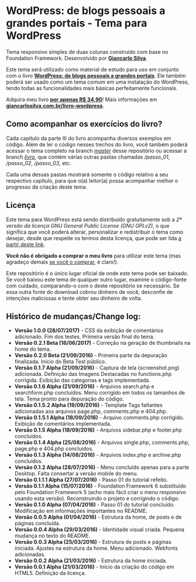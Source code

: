 # WordPress: de blogs pessoais a grandes portais - Tema para WordPress

Tema responsivo simples de duas colunas construído com base no Foundation Framework. Desenvolvido por [**Giancarlo Silva**](https://giancarlosilva.com.br).

Este tema será utilizado como material de estudo para uso em conjunto com o livro [**WordPress: de blogs pessoais a grandes portais**](https://www.amazon.com.br/dp/B072J3WVPK/). Ele também poderá ser usado como um tema comum em uma instalação do WordPress, tendo todas as funcionalidades mais básicas perfeitamente funcionais.

Adquira meu livro [**por apenas R$ 34,90**](https://www.amazon.com.br/dp/B072J3WVPK/)! Mais informações em [**giancarlosilva.com.br/livro-wordpress**](https://giancarlosilva.com.br/livro-wordpress/).

## Como acompanhar os exercícios do livro?

Cada capítulo da parte III do livro acompanha diversos exemplos em código. Além de ler o código nesses trechos do livro, você também poderá acessar o tema completo na branch [*master*](https://github.com/giancarlozero/wordpress-livro-tema) desse repositório ou acessar a branch [*livro*](https://github.com/giancarlozero/wordpress-livro-tema/tree/livro), que contém várias outras pastas chamadas */passo_01*, */passo_02*, */passo_03*, etc.

Cada uma dessas pastas mostrará somente o código relativo a seu respectivo capítulo, para que o(a) leitor(a) possa acompanhar melhor o progresso da criação deste tema.

## Licença

Este tema para WordPress está sendo distribuído gratuitamente sob a *2ª versão da licença GNU General Public License (GNU GPLv2)*, o que significa que você poderá alterar, personalizar e redistribuir o tema como desejar, desde que respeite os termos desta licença, que pode ser lida [a partir deste link](https://wordpress.org/about/gpl/).

**Você não é obrigado a comprar o meu livro** para utilizar este tema (mas agradeço demais [se você o comprar](https://www.amazon.com.br/dp/B072J3WVPK/), é claro!).

Este repositório é o único lugar oficial de onde este tema pode ser baixado. Se você baixou este tema de qualquer outro lugar, examine o código-fonte com cuidado, comparando-o com o deste repositório se necessário. Se essa outra fonte do download cobrou dinheiro de você, desconfie de intenções maliciosas e tente obter seu dinheiro de volta.

## Histórico de mudanças/Change log:


* **Versão 1.0.0 (28/07/2017)** - CSS da exibição de comentários adicionado. Fim dos testes. Primeira versão final do tema.
* **Versão 0.2.1 Beta (16/06/2017)** - Correção na geração de thumbnails na home do tema.
* **Versão 0.2.0 Beta (21/09/2016)** - Primeira parte da depuração finalizada. Início do Beta Test público.
* **Versão 0.1.7 Alpha (21/09/2016)** - Captura de tela (screenshot.png) adicionada. Definição das Imagens Destacadas no functions.php corrigida. Exibição das categorias e tags implementada.
* **Versão 0.1.6 Alpha (21/09/2016)** - Arquivos search.php e searchform.php concluídos. Menu corrigido em todos os tamanhos de tela. Tema pronto para depuração do código.
* **Versão 0.1.5.2 Alpha (19/09/2016)** - Template Tags faltantes adicionadas aos arquivos page.php, comments.php e 404.php.
* **Versão 0.1.5.1 Alpha (18/09/2016)** - Arquivo comments.php corrigido. Exibição de comentários implementada.
* **Versão 0.1.5 Alpha (18/09/2016)** - Arquivos sidebar.php e footer.php concluídos.
* **Versão 0.1.4 Alpha (25/08/2016)** - Arquivos single.php, comments.php, page.php e 404.php concluídos.
* **Versão 0.1.3 Alpha (14/08/2016)** - Arquivos index.php e archive.php concluídos.
* **Versão 0.1.2 Alpha (28/07/2016)** - Menu concluído apenas para a parte Desktop. Falta consertar a versão mobile do menu.
* **Versão 0.1.1.1 Alpha (27/07/2016)** - Passo 01 do tutorial refeito.
* **Versão 0.1.1 Alpha (15/07/2016)** - Foundation Framework 6 substituído pelo Foundation Framework 5 (acho mais fácil criar o menu responsivo usando esta versão). Reconstruindo o projeto e corrigindo o código.
* **Versão 0.1.0 Alpha (07/04/2016)** - Passo 01 do tutorial concluído. Modificação em informações importantes no README.
* **Versão 0.0.5 Alpha (01/04/2016)** - Estrutura da home, de posts e de páginas concluída.
* **Versão 0.0.4 Alpha (29/03/2016)** - Identidade visual criada. Pequena mudança no texto do README.
* **Versão 0.0.3 Alpha (25/03/2016)** - Estrutura de posts e páginas iniciada. Ajustes na estrutura da home. Menu adicionado. Webfonts adicionadas.
* **Versão 0.0.2 Alpha (21/03/2016)** - Estrutura da home iniciada.
* **Versão 0.0.1 Alpha (21/03/2016)** - Início da criação do código em HTML5. Definição da licença.
